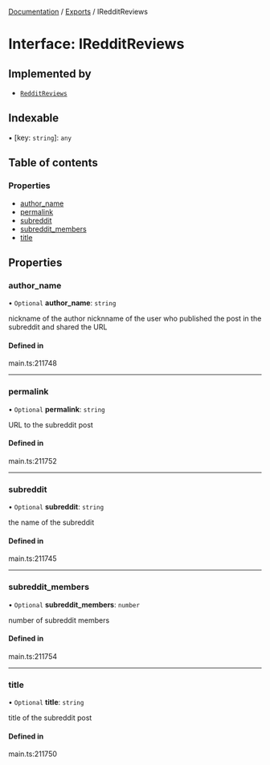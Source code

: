 [Documentation](../README.md) / [Exports](../modules.md) / IRedditReviews

# Interface: IRedditReviews

## Implemented by

- [`RedditReviews`](../classes/RedditReviews.md)

## Indexable

▪ [key: `string`]: `any`

## Table of contents

### Properties

- [author\_name](IRedditReviews.md#author_name)
- [permalink](IRedditReviews.md#permalink)
- [subreddit](IRedditReviews.md#subreddit)
- [subreddit\_members](IRedditReviews.md#subreddit_members)
- [title](IRedditReviews.md#title)

## Properties

### author\_name

• `Optional` **author\_name**: `string`

nickname of the author
nicknname of the user who published the post in the subreddit and shared the URL

#### Defined in

main.ts:211748

___

### permalink

• `Optional` **permalink**: `string`

URL to the subreddit post

#### Defined in

main.ts:211752

___

### subreddit

• `Optional` **subreddit**: `string`

the name of the subreddit

#### Defined in

main.ts:211745

___

### subreddit\_members

• `Optional` **subreddit\_members**: `number`

number of subreddit members

#### Defined in

main.ts:211754

___

### title

• `Optional` **title**: `string`

title of the subreddit post

#### Defined in

main.ts:211750
